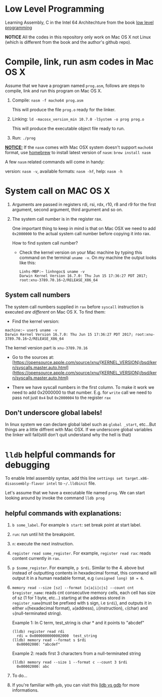 # Low Level Programming

Learning Assembly, C in the Intel 64 Architechture from the book
[low level programming](https://www.amazon.com/Low-Level-Programming-Assembly-Execution-Architecture/dp/1484224027/ref=sr_1_1?ie=UTF8&qid=1510976772&sr=8-1&keywords=low+level+programming)

<b>NOTICE</b> All the codes in this repository only work on Mac OS X not Linux (which is different from
 the book and the author's github repo).

# Compile, link, run asm codes in Mac OS X

Assume that we have a program named `prog.asm`, follows are steps to compile, link and run this
program on Mac OS X.

1. Compile: `nasm -f macho64 prog.asm`

   This will produce the file `prog.o` ready for the linker.

2. Linking: ```ld -macosx_version_min 10.7.0 -lSystem -o prog prog.o```

   This will produce the executable object file ready to run.

3. Run: `./prog`


<b><u>NOTICE:</u></b> If the `nasm` comes with Mac OSX system doesn't support `macho64` format, use [homebrew](https://brew.sh) to install latest version of `nasm`: `brew install nasm`

A few `nasm` related commands will come in handy:

version: `nasm -v`, available formats:	`nasm -hf`, help: `nasm -h`


# System call on MAC OS X

1. Arguments are passed in registers rdi, rsi, rdx, r10, r8 and r9 for the first argument, second 
 argument, third argument and so on.

2. The system call number is in the register rax.
   
   One important thing to keep in mind is that on Mac OSX we need to add `0x2000000` to the actual
   system call number before copying it into rax.

   How to find system call number?

   + Check the kernel version on your Mac machine by typing this command on the terminal
   `uname -v`. On my machine the output looks like this:

        ```
        Linhs-MBP:~ linhngoc$ uname -v
        Darwin Kernel Version 16.7.0: Thu Jun 15 17:36:27 PDT 2017; root:xnu-3789.70.16~2/RELEASE_X86_64
        ```
## System call numbers

The system call numbers supplied in `rax` before `syscall` instruction is executed 
_are different_ on Mac OS X. To find them:
  * Find the kernel version:

```
machine:~ user$ uname -v
Darwin Kernel Version 16.7.0: Thu Jun 15 17:36:27 PDT 2017; root:xnu-3789.70.16~2/RELEASE_X86_64
```
The kernel version part is `xnu-3789.70.16`
  * Go to the sources at: [https://opensource.apple.com/source/xnu/{KERNEL_VERSION}/bsd/kern/syscalls.master.auto.html](https://opensource.apple.com/source/xnu/{KERNEL_VERSION}/bsd/kern/syscalls.master.auto.html)

  * There we have syscall numbers in the first column. To make it work we need to add
0x2000000 to that number. E.g. for `write` call we need to pass not just `0x4` but `0x2000004` to the register `rax`

## Don't underscore global labels!

In linux system we can declare global label such as `global _start`, etc...But things
are a little diffrent with Mac OSX. If we underscore global variables the linker will fail(still don't quit understand why the hell is that)


# `lldb` helpful commands for debugging

To enable Intel assembly syntax, add this line `settings set target.x86-disassembly-flavor intel` to `~/.lldbinit` file.

Let's assume that we have a executable file named `prog`. We can start looking around by invoke the command `lldb prog`

## helpful commands with explanations:
  1. `b some_label`. For example `b start`: set break point at start label.
  2. `run`: run until hit the breakpoint.
  3. `n`: execute the next instruction.
  4. `register read some_register`. For example, `register read rax`: reads content currently in `rax`.
  5. `p $some_register`. For example, `p $rdi`. Similar to the 4. above but instead of
outputting contents in hexadecimal format, this command will output it in a human
readable format, e.g `(unsigned long) $0 = 6`.
  6. `memory read --size [sz] --format [x|a|i|c|s] --count cnt $register_name`: reads cnt consecutive memory cells, each cell has size of sz (1 for 1 byte, etc...) starting at the address stored in `register_name`(must be prefixed with `$` sign, i.e `$rdi`), and outputs it in either `x`(hexadecimal format), `a`(address), `i`(instruction), `c`(char) and `s`(null-terminated string).

     Example 1: In C term, test_string is char * and it points to "abcdef"
     ```
     (lldb) register read rdi
       rdi = 0x0000000000002000  test_string
     (lldb) memory read --format s $rdi
       0x00002000: "abcdef"	
     ```

     Example 2: reads first 3 characters from a null-terminated string
     ```
     (lldb) memory read --size 1 --format c --count 3 $rdi
       0x00002000: abc
     ```
  
  7. To do...

  8. If you're familiar with `gdb`, you can visit this [lldb vs gdb](https://lldb.llvm.org/lldb-gdb.html) for more informations.

